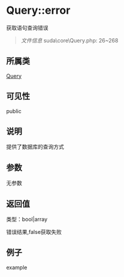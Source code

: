 # Query::error

获取语句查询错误

> *文件信息* suda\core\Query.php: 26~268

## 所属类 

[Query](../Query.md)

## 可见性

 public 

## 说明

提供了数据库的查询方式



## 参数


无参数


## 返回值

类型：bool|array

 错误结果,false获取失败



## 例子

example